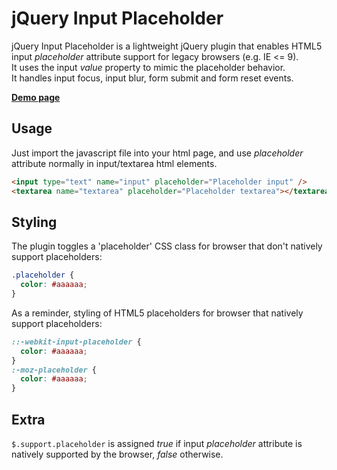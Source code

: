 # jQuery Input Placeholder

jQuery Input Placeholder is a lightweight jQuery plugin that enables HTML5 input *placeholder* attribute support for legacy browsers (e.g. IE <= 9).  
It uses the input *value* property to mimic the placeholder behavior.  
It handles input focus, input blur, form submit and form reset events.

[**Demo page**](http://yohannrub.github.com/jquery.input-placeholder/)


## Usage

Just import the javascript file into your html page, and use *placeholder* attribute normally in input/textarea html elements.

```html
<input type="text" name="input" placeholder="Placeholder input" />
<textarea name="textarea" placeholder="Placeholder textarea"></textarea>
```


## Styling

The plugin toggles a 'placeholder' CSS class for browser that don't natively support placeholders:

```css
.placeholder {
  color: #aaaaaa;
}
```

As a reminder, styling of HTML5 placeholders for browser that natively support placeholders:

```css
::-webkit-input-placeholder {
  color: #aaaaaa;
}
:-moz-placeholder {
  color: #aaaaaa;
}
```


## Extra

`$.support.placeholder` is assigned *true* if input *placeholder* attribute is natively supported by the browser, *false* otherwise.
